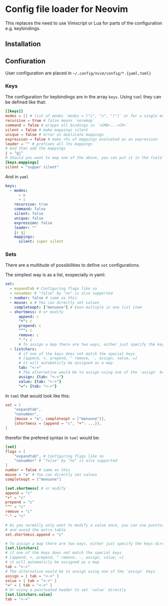 # Config file loader for Neovim

This replaces the need to use Vimscript or Lua for parts of the configuration e.g. keybindings.

## Installation

## Confiuration

User configuration are placed in `~/.config/nvim/config/*.{yaml,toml}`

### Keys

The configuration for keybindings are in the array `keys`.
Using `toml` they can be defined like that:
```toml
[[keys]]
modes = [] # list of modes `modes = ["i", "n", "!"]` or for a single mode also `modes = "n"`
recursive = true # false means `noremap`
command = false # wrapps all bindings in `<CMD>...<CR>`
silent = false # make mappings silent
unique = false # error on duplicate mappings
expression = false # make rhs of mappings evaluated as an expression
leader = "" # prefixes all lhs mappings
# And than add the mappings
j = "gj"
# Should you want to map one of the above, you can put it in the field `mappings`
[keys.mappings]
silent = "supper silent"
```
And in `yaml`
```yaml
keys:
  - modes:
      - n
      - i
    recursive: true
    command: false
    silent: false
    unique: false
    expression: false
    leader: ""
    j: gj
    mappings:
      silent: super silent
```

### Sets
There are a multitude of possibilities to define `set` configurations.

The simplest way is as a list, exspecially in yaml:
```yaml
set:
  - expandtab # Configuring flags like so
  - nonumber # "false" by "no" is also supported
  - number: false # same as this
  - mouse: a # You can directly set values
    completeopt: ["menuone"] # Even multiple in one list item
  - shortmess: # or modify
      append: c
      "+": c
      prepend: c
      "^": c
      remove: c
      "-": c
      # To assign a map there are two ways, either just specify the keys directly
  - listchars:
      # if one of the keys does not match the special keys
      # [append, +, prepend, ^ remove, -, assign, value, =]
      # it will automaticly be assigned as a map
      tab: "<->"
      # The alternative would be to assign using one of the `assign` keys
      assign: {tab: "<->"}
      value: {tab: "<->"}
      "=": {tab: "<->"}
```
In `toml` that would look like this:
```toml
set = [
    "expandtab",
    "nonumber",
    {mouse = "a", completeopt = ["menuone"]},
    {shortmess = {append = "c", "+": ...}},
]
```
therefor the prefered syntax in `toml` would be:
```toml
[set]
flags = [
    "expandtab", # Configuring flags like so
    "nonumber" # "false" by "no" is also supported
]
number = false # same as this
mouse = "a" # You can directly set values
completeopt = ["menuone"]

[set.shortmess] # or modify
append = "c"
"+" = "c"
prepend = "c"
"^" = "c"
remove = "c"
"-" = "c"

# As you normally only want to modify a value once, you can use punctuated keys
# and avoid the extra table
set.shortmess.append = "c"

# To assign a map there are two ways, either just specify the keys directly
[set.listchars]
# if one of the keys does not match the special keys
# [append, +, prepend, ^ remove, -, assign, value, =]
# it will automaticly be assigned as a map
tab = "<->"
# The alternative would be to assign using one of the `assign` keys
assign = { tab = "<->" }
value = { tab = "<->" }
"=" = { tab = "<->" }
# Or using a punctuated header to set `value` directly
[set.listchars.value]
tab = "<->"
```
